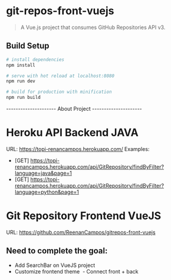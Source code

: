# git-repos-front-vuejs 

> A Vue.js project that consumes GitHub Repositories API v3.

## Build Setup

``` bash
# install dependencies
npm install

# serve with hot reload at localhost:8080
npm run dev

# build for production with minification
npm run build
```


--------------------- About Project ---------------------

# Heroku API Backend JAVA
URL: https://topi-renancampos.herokuapp.com/
Examples:
 - [GET] https://topi-renancampos.herokuapp.com/api/GitRepository/findByFilter?language=java&page=1
 - [GET] https://topi-renancampos.herokuapp.com/api/GitRepository/findByFilter?language=python&page=1
 
 
# Git Repository Frontend VueJS
URL: https://github.com/ReenanCampos/gitrepos-front-vuejs



## Need to complete the goal:
 - Add SearchBar on VueJS project
 - Customize frontend theme
 - Connect front + back
 
 
 
 